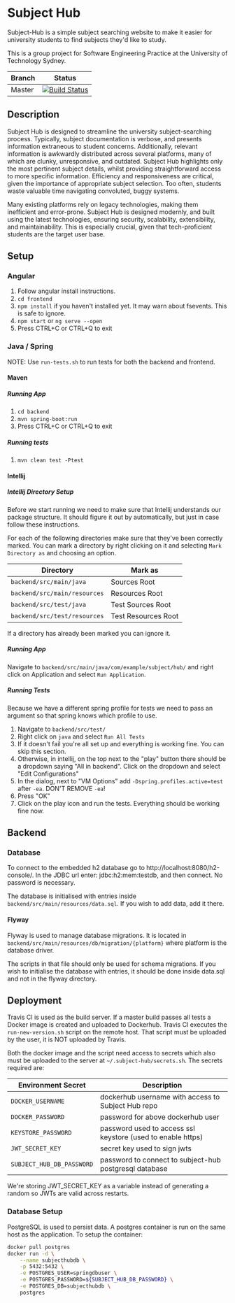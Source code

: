 # Subject Hub
Subject-Hub is a simple subject searching website to make it easier for university students to find
subjects they'd like to study.

This is a group project for Software Engineering Practice at the University of Technology Sydney.

|Branch|Status|
|------|------|
|Master|[![Build Status](https://travis-ci.org/yaseen95/subjecthub.svg?branch=master)](https://travis-ci.org/yaseen95/subjecthub)|

## Description
Subject Hub is designed to streamline the university subject-searching process. Typically, subject
documentation is verbose, and presents information extraneous to student concerns. Additionally,
relevant information is awkwardly distributed across several platforms, many of which are clunky,
unresponsive, and outdated. Subject Hub highlights only the most pertinent subject details, whilst
providing straightforward access to more specific information. Efficiency and responsiveness are
critical, given the importance of appropriate subject selection. Too often, students waste valuable
time navigating convoluted, buggy systems.

Many existing platforms rely on legacy technologies, making them inefficient and error-prone.
Subject Hub is designed modernly, and built using the latest technologies, ensuring security,
scalability, extensibility, and maintainability. This is especially crucial, given that
tech-proficient students are the target user base.

## Setup
### Angular
1. Follow angular install instructions.
2. `cd frontend`
3. `npm install` if you haven't installed yet. It may warn about fsevents. This is
safe to ignore.
4. `npm start` or `ng serve --open`
5. Press CTRL+C or CTRL+Q to exit

### Java / Spring
NOTE: Use `run-tests.sh` to run tests for both the backend and frontend.
#### Maven
##### Running App
1. `cd backend`
2. `mvn spring-boot:run`
3. Press CTRL+C or CTRL+Q to exit

##### Running tests
1. `mvn clean test -Ptest`

#### Intellij

##### Intellij Directory Setup
Before we start running we need to make sure that Intellij understands our package structure. It 
should figure it out by automatically, but just in case follow these instructions.

For each of the following directories make sure that they've been correctly marked. You can mark a
directory by right clicking on it and selecting `Mark Directory as` and choosing an option.

|Directory|Mark as|
|---------|-------|
|`backend/src/main/java`|Sources Root|
|`backend/src/main/resources`|Resources Root|
|`backend/src/test/java`|Test Sources Root|
|`backend/src/test/resources`|Test Resources Root|

If a directory has already been marked you can ignore it.

##### Running App
Navigate to `backend/src/main/java/com/example/subject/hub/` and right click on Application and 
select `Run Application`.

##### Running Tests
Because we have a different spring profile for tests we need to pass an argument so that spring 
knows which profile to use.

1. Navigate to `backend/src/test/`
2. Right click on `java` and select `Run All Tests`
3. If it doesn't fail you're all set up and everything is working fine. You can skip this section.
4. Otherwise, in intellij, on the top next to the "play" button there should be a dropdown saying
 "All in backend". Click on the dropdown and select "Edit Configurations"
5. In the dialog, next to "VM Options" add `-Dspring.profiles.active=test` after `-ea`. DON'T 
REMOVE `-ea`!
6. Press "OK"
7. Click on the play icon and run the tests. Everything should be working fine now.

## Backend
### Database
To connect to the embedded h2 database go to http://localhost:8080/h2-console/. In the JDBC url 
enter: jdbc:h2:mem:testdb, and then connect. No password is necessary.

The database is initialised with entries inside `backend/src/main/resources/data.sql`. If you wish
to add data, add it there.

#### Flyway
Flyway is used to manage database migrations. It is located in 
`backend/src/main/resources/db/migration/{platform}` where platform is the database driver.

The scripts in that file should only be used for schema migrations. If you wish to initialise the
database with entries, it should be done inside data.sql and not in the flyway directory.

## Deployment
Travis CI is used as the build server. If a master build passes all tests a Docker image is created
and uploaded to Dockerhub. Travis CI executes the `run-new-version.sh` script on the remote host.
That script must be uploaded by the user, it is NOT uploaded by Travis.

Both the docker image and the script need access to secrets which also must be uploaded to the
server at `~/.subject-hub/secrets.sh`. The secrets required are:

|Environment Secret|Description|
|---------|-------|
|`DOCKER_USERNAME`|dockerhub username with access to Subject Hub repo|
|`DOCKER_PASSWORD`|password for above dockerhub user|
|`KEYSTORE_PASSWORD`|password used to access ssl keystore (used to enable https)|
|`JWT_SECRET_KEY`|secret key used to sign jwts|
|`SUBJECT_HUB_DB_PASSWORD`|password to connect to subject-hub postgresql database|

We're storing JWT_SECRET_KEY as a variable instead of generating a random so JWTs are valid across
restarts.

### Database Setup
PostgreSQL is used to persist data. A postgres container is run on the same host as the application.
To setup the container:
```bash
docker pull postgres
docker run -d \
    --name subjecthubdb \
    -p 5432:5432 \
    -e POSTGRES_USER=springdbuser \
    -e POSTGRES_PASSWORD=${SUBJECT_HUB_DB_PASSWORD} \
    -e POSTGRES_DB=subjecthubdb \
    postgres
```
